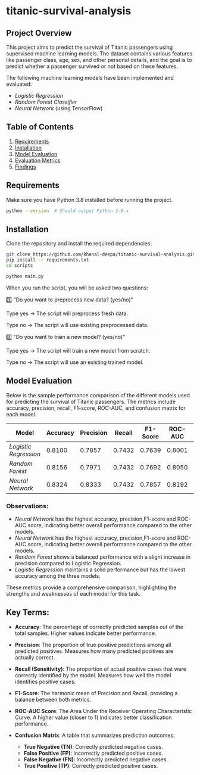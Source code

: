 # titanic-survival-analysis

## Project Overview

This project aims to predict the survival of Titanic passengers using supervised machine learning models. The dataset contains various features like passenger class, age, sex, and other personal details, and the goal is to predict whether a passenger survived or not based on these features.

The following machine learning models have been implemented and evaluated:

- *Logistic Regression*
- *Random Forest Classifier*
- *Neural Network* (using TensorFlow)

## Table of Contents

1. [Requirements](#requirements)
2. [Installation](#installation)
3. [Model Evaluation](#model-evaluation)
4. [Evaluation Metrics](#evaluation-metrics)
5. [Findings](#findings)


## Requirements

Make sure you have Python 3.8 installed before running the project.

```bash
python --version  # Should output Python 3.8.x
```
## Installation

Clone the repository and install the required dependencies:

```bash
git clone https://github.com/khanal-deepa/titanic-survival-analysis.git
pip install -r requirements.txt
cd scripts
```
```bash
python main.py
```
When you run the script, you will be asked two questions:

1️⃣ "Do you want to preprocess new data? (yes/no)"

Type yes → The script will preprocess fresh data.

Type no → The script will use existing preprocessed data.

2️⃣ "Do you want to train a new model? (yes/no)"

Type yes → The script will train a new model from scratch.

Type no → The script will use an existing trained model.


## Model Evaluation

Below is the sample performance comparison of the different models used for predicting the survival of Titanic passengers. The metrics include accuracy, precision, recall, F1-score, ROC-AUC, and confusion matrix for each model.

| Model            | Accuracy | Precision | Recall | F1-Score | ROC-AUC | Confusion Matrix   |
|------------------|----------|-----------|--------|----------|---------|--------------------|
| *Logistic Regression* | 0.8100   | 0.7857    | 0.7432 | 0.7639   | 0.8001  | [[90 15] [19 55]] |
| *Random Forest*       | 0.8156   | 0.7971    | 0.7432 | 0.7692   | 0.8050  | [[91 14] [19 55]] |
| *Neural Network*      | 0.8324   | 0.8333    | 0.7432 | 0.7857   | 0.8192  | [[94  11] [19 55]] |

### Observations:
- *Neural Network* has the highest accuracy, precision,F1-score and ROC-AUC score, indicating better overall performance compared to the other models.
- *Neural Network* has the highest accuracy, precision,F1-score and ROC-AUC score, indicating better overall performance compared to the other models.
- *Random Forest* shows a balanced performance with a slight increase in precision compared to Logistic Regression.
- *Logistic Regression* maintains a solid performance but has the lowest accuracy among the three models.

These metrics provide a comprehensive comparison, highlighting the strengths and weaknesses of each model for this task.

## Key Terms:
- **Accuracy**: The percentage of correctly predicted samples out of the total samples. Higher values indicate better performance.
  
- **Precision**: The proportion of true positive predictions among all predicted positives. Measures how many predicted positives are actually correct.

- **Recall (Sensitivity)**: The proportion of actual positive cases that were correctly identified by the model. Measures how well the model identifies positive cases.

- **F1-Score**: The harmonic mean of Precision and Recall, providing a balance between both metrics.

- **ROC-AUC Score**: The Area Under the Receiver Operating Characteristic Curve. A higher value (closer to 1) indicates better classification performance.

- **Confusion Matrix**: A table that summarizes prediction outcomes:
  - **True Negative (TN)**: Correctly predicted negative cases.
  - **False Positive (FP)**: Incorrectly predicted positive cases.
  - **False Negative (FN)**: Incorrectly predicted negative cases.
  - **True Positive (TP)**: Correctly predicted positive cases.




